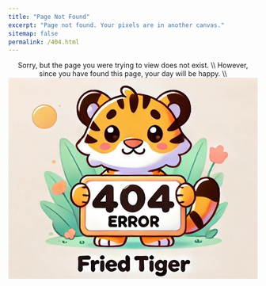 ```yaml
---
title: "Page Not Found"
excerpt: "Page not found. Your pixels are in another canvas."
sitemap: false
permalink: /404.html
---
```

<center>
Sorry, but the page you were trying to view does not exist.
\\
However, since you have found this page, your day will be happy.
\\
</center>
<img src="/assets/images/404error.jpg">
<style>
    img { display : block;
    margin : auto;}
</style>